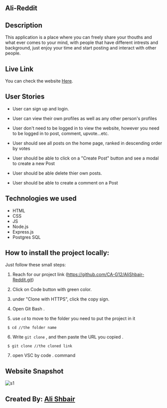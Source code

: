 ## Ali-Reddit

## Description

This application is a place where you can freely share your thouths and what ever comes to your mind, with people that have different intrests and background, just enjoy your time and start posting and interact with other people.

## Live Link 
You can check the website [Here](https://reddit-clone-alishbair.herokuapp.com/).


## User Stories

- User can sign up and login.

- User can view their own profiles as well as any other person's profiles

- User don't need to be logged in to view the website, however you need to be logged in to post, comment, upvote...etc.

- User should see all posts on the home page, ranked in descending order by votes

- User should be able to click on a "Create Post" button and see a modal to create a new Post

- User should be able delete thier own posts.

- User should be able to create a comment on a Post



## Technologies we used

- HTML
- CSS
- JS 
- Node.js
- Express.js
- Postgres SQL

##  How to install the project locally:

Just follow these small steps:

1. Reach for our project link (https://github.com/CA-G12/AliShbair-Reddit.git)

2. Click on Code button with green color.

3. under "Clone with HTTPS", click the copy sign.

4. Open Git Bash .

5. use `cd` to move to the folder you need to put the project in it

```
 $ cd //the folder name
```
6. Write `git clone` , and then paste the URL you copied .
```
 $ git clone //the cloned link
```
7. open VSC by code . command 

## Website Snapshot
![s1](https://user-images.githubusercontent.com/94405901/189500987-d8015581-46ca-4714-b44e-9d65c3dbed1d.png)


##  Created By: [Ali Shbair](https://github.com/ShbairAli) 
